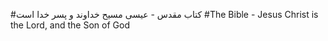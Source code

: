 #کتاب مقدس - عیسی مسیح خداوند و پسر خدا است
#The Bible - Jesus Christ is the Lord, and the Son of God


